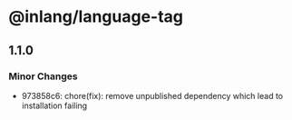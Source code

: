 # @inlang/language-tag

## 1.1.0

### Minor Changes

- 973858c6: chore(fix): remove unpublished dependency which lead to installation failing
